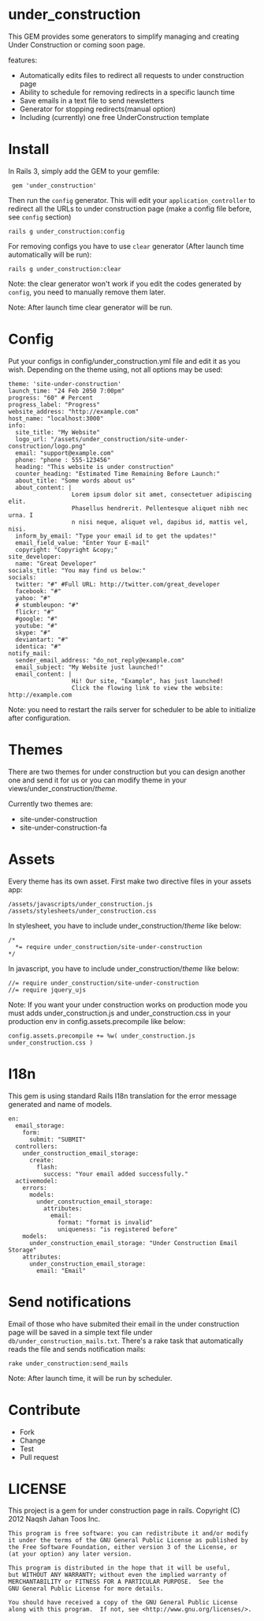 under_construction
==================

This GEM provides some generators to simplify managing and creating Under Construction
or coming soon page.

features:

* Automatically edits files to redirect all requests to under construction page
* Ability to schedule for removing redirects in a specific launch time
* Save emails in a text file to send newsletters
* Generator for stopping redirects(manual option)
* Including (currently) one free UnderConstruction template

Install
=======

In Rails 3, simply add the GEM to your gemfile:

     gem 'under_construction'

Then run the `config` generator. This will edit your `application_controller` to
redirect all the URLs to under construction page (make a config file before, see `config` section)

    rails g under_construction:config

For removing configs you have to use `clear` generator (After launch time automatically will be run):

    rails g under_construction:clear

Note: the clear generator won't work if you edit the codes generated by `config`,
you need to manually remove them later.

Note: After launch time clear generator will be run.

Config
======

Put your configs in config/under_construction.yml file and edit it as you wish. Depending
on the theme using, not all options may be used:

    theme: 'site-under-construction'
    launch_time: "24 Feb 2050 7:00pm"
    progress: "60" # Percent
    progress_label: "Progress"
    website_address: "http://example.com"
    host_name: "localhost:3000"
    info:
      site_title: "My Website"
      logo_url: "/assets/under_construction/site-under-construction/logo.png"
      email: "support@example.com"
      phone: "phone : 555-123456"
      heading: "This website is under construction"
      counter_heading: "Estimated Time Remaining Before Launch:"
      about_title: "Some words about us"
      about_content: |
                      Lorem ipsum dolor sit amet, consectetuer adipiscing elit.
                      Phasellus hendrerit. Pellentesque aliquet nibh nec urna. I
                      n nisi neque, aliquet vel, dapibus id, mattis vel, nisi.
      inform_by_email: "Type your email id to get the updates!"
      email_field_value: "Enter Your E-mail"
      copyright: "Copyright &copy;"
    site_developer:
      name: "Great Developer"
    socials_title: "You may find us below:"
    socials:
      twitter: "#" #Full URL: http://twitter.com/great_developer
      facebook: "#"
      yahoo: "#"
      # stumbleupon: "#"
      flickr: "#"
      #google: "#"
      youtube: "#"
      skype: "#"
      deviantart: "#"
      identica: "#"
    notify_mail:
      sender_email_address: "do_not_reply@example.com"
      email_subject: "My Website just launched!"
      email_content: |
                      Hi! Our site, "Example", has just launched!
                      Click the flowing link to view the website: http://example.com

Note: you need to restart the rails server for scheduler to be able to initialize after configuration.

Themes
======
There are two themes for under construction but you can design another one and send it for us
or you can modify theme in your views/under_construction/*theme*.

Currently two themes are:

* site-under-construction
* site-under-construction-fa

Assets
======
Every theme has its own asset. First make two directive files in your assets app:

    /assets/javascripts/under_construction.js
    /assets/stylesheets/under_construction.css

In stylesheet, you have to include under_construction/*theme* like below:

    /*
      *= require under_construction/site-under-construction
    */

In javascript, you have to include under_construction/*theme* like below:

    //= require under_construction/site-under-construction
    //= require jquery_ujs

Note: If you want your under construction works on production mode you must adds
under_construction.js and under_construction.css in your production env in
config.assets.precompile like below:

    config.assets.precompile += %w( under_construction.js under_construction.css )

I18n
====
This gem is using standard Rails I18n translation for the error message generated and name of models.

    en:
      email_storage:
        form:
          submit: "SUBMIT"
      controllers:
        under_construction_email_storage:
          create:
            flash:
              success: "Your email added successfully."
      activemodel:
        errors:
          models:
            under_construction_email_storage:
              attributes:
                email:
                  format: "format is invalid"
                  uniqueness: "is registered before"
        models:
          under_construction_email_storage: "Under Construction Email Storage"
        attributes:
          under_construction_email_storage:
            email: "Email"

Send notifications
==================

Email of those who have submited their email in the under construction page will be saved in a simple text file under `db/under_construction_mails.txt`. There's a rake task that automatically reads the file and sends notification mails:

    rake under_construction:send_mails

Note: After launch time, it will be run by scheduler.

Contribute
==========

* Fork
* Change
* Test
* Pull request

LICENSE
=======
This project is a gem for under construction page in rails.
    Copyright (C) 2012  Naqsh Jahan Toos Inc.

    This program is free software: you can redistribute it and/or modify
    it under the terms of the GNU General Public License as published by
    the Free Software Foundation, either version 3 of the License, or
    (at your option) any later version.

    This program is distributed in the hope that it will be useful,
    but WITHOUT ANY WARRANTY; without even the implied warranty of
    MERCHANTABILITY or FITNESS FOR A PARTICULAR PURPOSE.  See the
    GNU General Public License for more details.

    You should have received a copy of the GNU General Public License
    along with this program.  If not, see <http://www.gnu.org/licenses/>.
